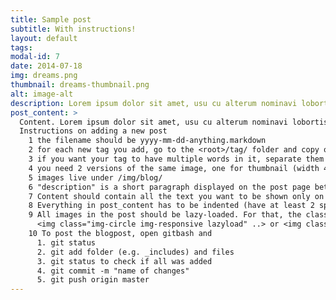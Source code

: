 ```yaml
---
title: Sample post
subtitle: With instructions!
layout: default
tags: 
modal-id: 7
date: 2014-07-18
img: dreams.png
thumbnail: dreams-thumbnail.png
alt: image-alt
description: Lorem ipsum dolor sit amet, usu cu alterum nominavi lobortis. At duo novum diceret. Tantas apeirian vix et, usu sanctus postulant inciderint ut, populo diceret necessitatibus in vim. Cu eum dicam feugiat noluisse.
post_content: >
  Content. Lorem ipsum dolor sit amet, usu cu alterum nominavi lobortis. At duo novum diceret. Tantas apeirian vix et, usu sanctus postulant inciderint ut, populo diceret necessitatibus in vim. Cu eum dicam feugiat noluisse. Lorem ipsum dolor sit amet, usu cu alterum nominavi lobortis. At duo novum diceret. Tantas apeirian vix et, usu sanctus postulant inciderint ut, populo diceret necessitatibus in vim. Cu eum dicam feugiat noluisse. 
  Instructions on adding a new post
    1 the filename should be yyyy-mm-dd-anything.markdown
    2 for each new tag you add, go to the <root>/tag/ folder and copy one of the existing htmls; name the file as your tag. Update the "tag" field in the new file.
    3 if you want your tag to have multiple words in it, separate them with underscores ("_"). If you use whitespace instead of the underscore, Jekyll will treat words with spaces as separate tags.
    4 you need 2 versions of the same image, one for thumbnail (width 400, height anything (289), small file size), and a better one for the posts (600x450)
    5 images live under /img/blog/
    6 "description" is a short paragraph displayed on the post page between image and content, and on the tag page under the post title.
    7 Content should contain all the text you want to be shown only on the post page.
    8 Everything in post_content has to be indented (have at least 2 spaces in the beginning of the line)
    9 All images in the post should be lazy-loaded. For that, the class of img should have "lazyload" in it. E.g.
      <img class="img-circle img-responsive lazyload" ..> or <img class="lazyload" ..>
    10 To post the blogpost, open gitbash and 
      1. git status
      2. git add folder (e.g. _includes) and files
      3. git status to check if all was added
      4. git commit -m "name of changes"
      5. git push origin master
---
```

